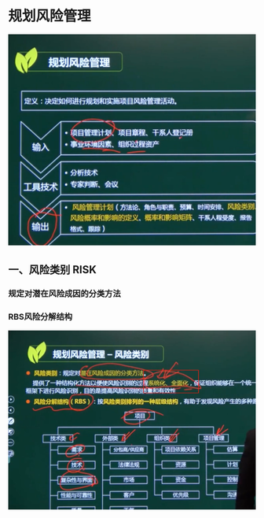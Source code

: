 # 规划风险管理



![image-20210420152057943](../picture/image-20210420152057943.png)





## 一、风险类别 RISK

### 规定对潜在风险成因的分类方法

### RBS风险分解结构

![image-20210420152408455](../picture/image-20210420152408455.png)



















































